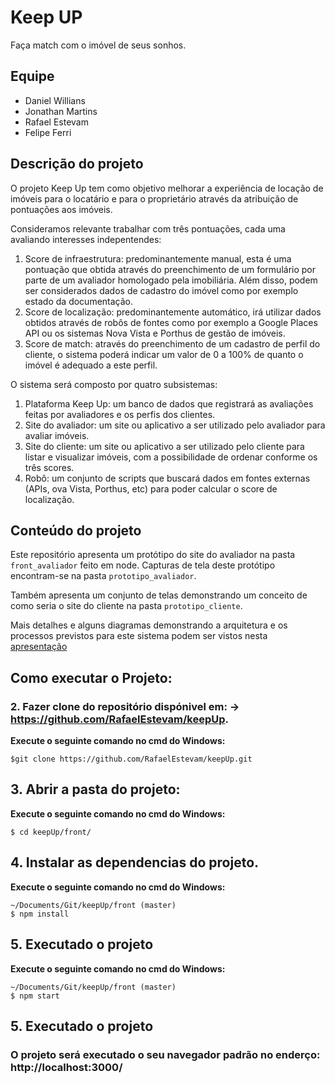 # Keep UP

Faça match com o imóvel de seus sonhos.

## Equipe

* Daniel Willians
* Jonathan Martins
* Rafael Estevam
* Felipe Ferri

## Descrição do projeto

O projeto Keep Up tem como objetivo melhorar a experiência de locação de imóveis
para o locatário e para o proprietário através da atribuição de pontuações aos
imóveis.

Consideramos relevante trabalhar com três pontuações, cada uma avaliando
interesses indepentendes:

1. Score de infraestrutura: predominantemente manual, esta é uma pontuação que
obtida através do preenchimento de um formulário por parte de um avaliador
homologado pela imobiliária. Além disso, podem ser considerados dados de
cadastro do imóvel como por exemplo estado da documentação.
2. Score de localização: predominantemente automático, irá utilizar dados
obtidos através de robôs de fontes como por exemplo a Google Places API ou os
sistemas Nova Vista e Porthus de gestão de imóveis.
3. Score de match: através do preenchimento de um cadastro de perfil do cliente,
o sistema poderá indicar um valor de 0 a 100% de quanto o imóvel é adequado a
este perfil.

O sistema será composto por quatro subsistemas:

1. Plataforma Keep Up: um banco de dados que registrará as avaliações feitas
por avaliadores e os perfis dos clientes.
2. Site do avaliador: um site ou aplicativo a ser utilizado pelo avaliador para
avaliar imóveis.
3. Site do cliente: um site ou aplicativo a ser utilizado pelo cliente para
listar e visualizar imóveis, com a possibilidade de ordenar conforme os três
scores.
4. Robô: um conjunto de scripts que buscará dados em fontes externas (APIs,
ova Vista, Porthus, etc) para poder calcular o score de localização.

## Conteúdo do projeto

Este repositório apresenta um protótipo do site do avaliador na pasta
`front_avaliador` feito em node. Capturas de tela deste protótipo encontram-se
na pasta `prototipo_avaliador`.

Também apresenta um conjunto de telas demonstrando um conceito de como seria
o site do cliente na pasta `prototipo_cliente`.

Mais detalhes e alguns diagramas demonstrando a arquitetura e os processos
previstos para este sistema podem ser vistos nesta [apresentação](https://docs.google.com/presentation/d/17ra3E370K8fQLP2732Q9uRQcJJgRl2HJYEjtKm5H1Wo/edit?usp=sharing)


## Como executar o Projeto:
### 2. Fazer clone do repositório dispónivel em: -> https://github.com/RafaelEstevam/keepUp.

**Execute o seguinte comando no cmd do Windows:** 

    $git clone https://github.com/RafaelEstevam/keepUp.git

## 3. Abrir a pasta do projeto:

**Execute o seguinte comando no cmd do Windows:** 

    $ cd keepUp/front/
    
## 4. Instalar as dependencias do projeto.
 
**Execute o seguinte comando no cmd do Windows:** 

    ~/Documents/Git/keepUp/front (master)
    $ npm install

## 5. Executado o projeto 

**Execute o seguinte comando no cmd do Windows:** 

    ~/Documents/Git/keepUp/front (master)
    $ npm start

## 5. Executado o projeto 

### O projeto será executado o seu navegador padrão no enderço: **http://localhost:3000/** 












